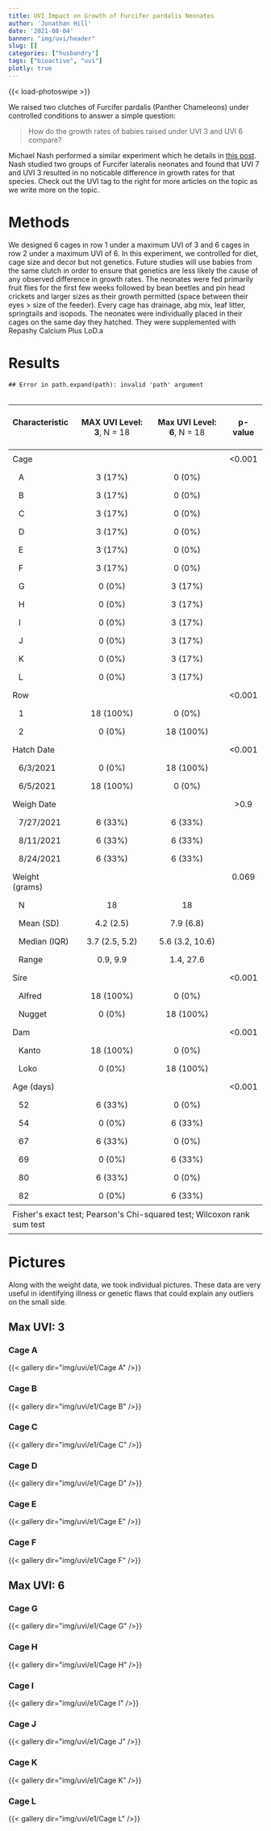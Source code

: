 ```yaml
---
title: UVI Impact on Growth of Furcifer pardalis Neonates
author: 'Jonathan Hill'
date: '2021-08-04'
banner: "img/uvi/header"
slug: []
categories: ["husbandry"]
tags: ["bioactive", "uvi"]
plotly: true
---
```




{{< load-photoswipe >}}

We raised two clutches of Furcifer pardalis (Panther Chameleons) under controlled conditions to answer a simple question: 

> How do the growth rates of babies raised under UVI 3 and UVI 6 compare?

Michael Nash performed a similar experiment which he details in [this post](https://www.facebook.com/groups/520808048049695/posts/2269545149842634). Nash studied two groups of Furcifer lateralis neonates and found that UVI 7 and UVI 3 resulted in no noticable difference in growth rates for that species. Check out the UVI tag to the right for more articles on the topic as we write more on the topic.

# Methods

We designed 6 cages in row 1 under a maximum UVI of 3 and 6 cages in row 2 under a maximum UVI of 6. In this experiment, we controlled for diet, cage size and decor but not genetics. Future studies will use babies from the same clutch in order to ensure that genetics are less likely the cause of any observed difference in growth rates. The neonates were fed primarily fruit flies for the first few weeks followed by bean beetles and pin head crickets and larger sizes as their growth permitted (space between their eyes > size of the feeder). Every cage has drainage, abg mix, leaf litter, springtails and isopods. The neonates were individually placed in their cages on the same day they hatched. They were supplemented with Repashy Calcium Plus LoD.a

# Results


```
## Error in path.expand(path): invalid 'path' argument
```




<!--html_preserve--><table class="huxtable" style="border-collapse: collapse; border: 0px; margin-bottom: 2em; margin-top: 2em; ; margin-left: auto; margin-right: auto;  " id="tab:unnamed-chunk-2">
<col><col><col><col><tr>
<td style="vertical-align: top; text-align: left; white-space: normal; border-style: solid solid solid solid; border-width: 0pt 0pt 0.4pt 0pt;    padding: 6pt 6pt 6pt 6pt; font-weight: normal;"><p><strong>Characteristic</strong></p>
</td><td style="vertical-align: top; text-align: center; white-space: normal; border-style: solid solid solid solid; border-width: 0pt 0pt 0.4pt 0pt;    padding: 6pt 6pt 6pt 6pt; font-weight: normal;"><p><strong>MAX UVI Level: 3</strong>, N = 18</p>
</td><td style="vertical-align: top; text-align: center; white-space: normal; border-style: solid solid solid solid; border-width: 0pt 0pt 0.4pt 0pt;    padding: 6pt 6pt 6pt 6pt; font-weight: normal;"><p><strong>Max UVI Level: 6</strong>, N = 18</p>
</td><td style="vertical-align: top; text-align: center; white-space: normal; border-style: solid solid solid solid; border-width: 0pt 0pt 0.4pt 0pt;    padding: 6pt 6pt 6pt 6pt; font-weight: normal;"><p><strong>p-value</strong></p>
</td></tr>
<tr>
<td style="vertical-align: top; text-align: left; white-space: normal; border-style: solid solid solid solid; border-width: 0.4pt 0pt 0pt 0pt;    padding: 6pt 6pt 6pt 6pt; font-weight: normal;">Cage</td><td style="vertical-align: top; text-align: center; white-space: normal; border-style: solid solid solid solid; border-width: 0.4pt 0pt 0pt 0pt;    padding: 6pt 6pt 6pt 6pt; font-weight: normal;"></td><td style="vertical-align: top; text-align: center; white-space: normal; border-style: solid solid solid solid; border-width: 0.4pt 0pt 0pt 0pt;    padding: 6pt 6pt 6pt 6pt; font-weight: normal;"></td><td style="vertical-align: top; text-align: center; white-space: normal; border-style: solid solid solid solid; border-width: 0.4pt 0pt 0pt 0pt;    padding: 6pt 6pt 6pt 6pt; font-weight: normal;">&lt;0.001</td></tr>
<tr>
<td style="vertical-align: top; text-align: left; white-space: normal; padding: 6pt 6pt 6pt 15pt; font-weight: normal;">A</td><td style="vertical-align: top; text-align: center; white-space: normal; padding: 6pt 6pt 6pt 6pt; font-weight: normal;">3 (17%)</td><td style="vertical-align: top; text-align: center; white-space: normal; padding: 6pt 6pt 6pt 6pt; font-weight: normal;">0 (0%)</td><td style="vertical-align: top; text-align: center; white-space: normal; padding: 6pt 6pt 6pt 6pt; font-weight: normal;"></td></tr>
<tr>
<td style="vertical-align: top; text-align: left; white-space: normal; padding: 6pt 6pt 6pt 15pt; font-weight: normal;">B</td><td style="vertical-align: top; text-align: center; white-space: normal; padding: 6pt 6pt 6pt 6pt; font-weight: normal;">3 (17%)</td><td style="vertical-align: top; text-align: center; white-space: normal; padding: 6pt 6pt 6pt 6pt; font-weight: normal;">0 (0%)</td><td style="vertical-align: top; text-align: center; white-space: normal; padding: 6pt 6pt 6pt 6pt; font-weight: normal;"></td></tr>
<tr>
<td style="vertical-align: top; text-align: left; white-space: normal; padding: 6pt 6pt 6pt 15pt; font-weight: normal;">C</td><td style="vertical-align: top; text-align: center; white-space: normal; padding: 6pt 6pt 6pt 6pt; font-weight: normal;">3 (17%)</td><td style="vertical-align: top; text-align: center; white-space: normal; padding: 6pt 6pt 6pt 6pt; font-weight: normal;">0 (0%)</td><td style="vertical-align: top; text-align: center; white-space: normal; padding: 6pt 6pt 6pt 6pt; font-weight: normal;"></td></tr>
<tr>
<td style="vertical-align: top; text-align: left; white-space: normal; padding: 6pt 6pt 6pt 15pt; font-weight: normal;">D</td><td style="vertical-align: top; text-align: center; white-space: normal; padding: 6pt 6pt 6pt 6pt; font-weight: normal;">3 (17%)</td><td style="vertical-align: top; text-align: center; white-space: normal; padding: 6pt 6pt 6pt 6pt; font-weight: normal;">0 (0%)</td><td style="vertical-align: top; text-align: center; white-space: normal; padding: 6pt 6pt 6pt 6pt; font-weight: normal;"></td></tr>
<tr>
<td style="vertical-align: top; text-align: left; white-space: normal; padding: 6pt 6pt 6pt 15pt; font-weight: normal;">E</td><td style="vertical-align: top; text-align: center; white-space: normal; padding: 6pt 6pt 6pt 6pt; font-weight: normal;">3 (17%)</td><td style="vertical-align: top; text-align: center; white-space: normal; padding: 6pt 6pt 6pt 6pt; font-weight: normal;">0 (0%)</td><td style="vertical-align: top; text-align: center; white-space: normal; padding: 6pt 6pt 6pt 6pt; font-weight: normal;"></td></tr>
<tr>
<td style="vertical-align: top; text-align: left; white-space: normal; padding: 6pt 6pt 6pt 15pt; font-weight: normal;">F</td><td style="vertical-align: top; text-align: center; white-space: normal; padding: 6pt 6pt 6pt 6pt; font-weight: normal;">3 (17%)</td><td style="vertical-align: top; text-align: center; white-space: normal; padding: 6pt 6pt 6pt 6pt; font-weight: normal;">0 (0%)</td><td style="vertical-align: top; text-align: center; white-space: normal; padding: 6pt 6pt 6pt 6pt; font-weight: normal;"></td></tr>
<tr>
<td style="vertical-align: top; text-align: left; white-space: normal; padding: 6pt 6pt 6pt 15pt; font-weight: normal;">G</td><td style="vertical-align: top; text-align: center; white-space: normal; padding: 6pt 6pt 6pt 6pt; font-weight: normal;">0 (0%)</td><td style="vertical-align: top; text-align: center; white-space: normal; padding: 6pt 6pt 6pt 6pt; font-weight: normal;">3 (17%)</td><td style="vertical-align: top; text-align: center; white-space: normal; padding: 6pt 6pt 6pt 6pt; font-weight: normal;"></td></tr>
<tr>
<td style="vertical-align: top; text-align: left; white-space: normal; padding: 6pt 6pt 6pt 15pt; font-weight: normal;">H</td><td style="vertical-align: top; text-align: center; white-space: normal; padding: 6pt 6pt 6pt 6pt; font-weight: normal;">0 (0%)</td><td style="vertical-align: top; text-align: center; white-space: normal; padding: 6pt 6pt 6pt 6pt; font-weight: normal;">3 (17%)</td><td style="vertical-align: top; text-align: center; white-space: normal; padding: 6pt 6pt 6pt 6pt; font-weight: normal;"></td></tr>
<tr>
<td style="vertical-align: top; text-align: left; white-space: normal; padding: 6pt 6pt 6pt 15pt; font-weight: normal;">I</td><td style="vertical-align: top; text-align: center; white-space: normal; padding: 6pt 6pt 6pt 6pt; font-weight: normal;">0 (0%)</td><td style="vertical-align: top; text-align: center; white-space: normal; padding: 6pt 6pt 6pt 6pt; font-weight: normal;">3 (17%)</td><td style="vertical-align: top; text-align: center; white-space: normal; padding: 6pt 6pt 6pt 6pt; font-weight: normal;"></td></tr>
<tr>
<td style="vertical-align: top; text-align: left; white-space: normal; padding: 6pt 6pt 6pt 15pt; font-weight: normal;">J</td><td style="vertical-align: top; text-align: center; white-space: normal; padding: 6pt 6pt 6pt 6pt; font-weight: normal;">0 (0%)</td><td style="vertical-align: top; text-align: center; white-space: normal; padding: 6pt 6pt 6pt 6pt; font-weight: normal;">3 (17%)</td><td style="vertical-align: top; text-align: center; white-space: normal; padding: 6pt 6pt 6pt 6pt; font-weight: normal;"></td></tr>
<tr>
<td style="vertical-align: top; text-align: left; white-space: normal; padding: 6pt 6pt 6pt 15pt; font-weight: normal;">K</td><td style="vertical-align: top; text-align: center; white-space: normal; padding: 6pt 6pt 6pt 6pt; font-weight: normal;">0 (0%)</td><td style="vertical-align: top; text-align: center; white-space: normal; padding: 6pt 6pt 6pt 6pt; font-weight: normal;">3 (17%)</td><td style="vertical-align: top; text-align: center; white-space: normal; padding: 6pt 6pt 6pt 6pt; font-weight: normal;"></td></tr>
<tr>
<td style="vertical-align: top; text-align: left; white-space: normal; padding: 6pt 6pt 6pt 15pt; font-weight: normal;">L</td><td style="vertical-align: top; text-align: center; white-space: normal; padding: 6pt 6pt 6pt 6pt; font-weight: normal;">0 (0%)</td><td style="vertical-align: top; text-align: center; white-space: normal; padding: 6pt 6pt 6pt 6pt; font-weight: normal;">3 (17%)</td><td style="vertical-align: top; text-align: center; white-space: normal; padding: 6pt 6pt 6pt 6pt; font-weight: normal;"></td></tr>
<tr>
<td style="vertical-align: top; text-align: left; white-space: normal; padding: 6pt 6pt 6pt 6pt; font-weight: normal;">Row</td><td style="vertical-align: top; text-align: center; white-space: normal; padding: 6pt 6pt 6pt 6pt; font-weight: normal;"></td><td style="vertical-align: top; text-align: center; white-space: normal; padding: 6pt 6pt 6pt 6pt; font-weight: normal;"></td><td style="vertical-align: top; text-align: center; white-space: normal; padding: 6pt 6pt 6pt 6pt; font-weight: normal;">&lt;0.001</td></tr>
<tr>
<td style="vertical-align: top; text-align: left; white-space: normal; padding: 6pt 6pt 6pt 15pt; font-weight: normal;">1</td><td style="vertical-align: top; text-align: center; white-space: normal; padding: 6pt 6pt 6pt 6pt; font-weight: normal;">18 (100%)</td><td style="vertical-align: top; text-align: center; white-space: normal; padding: 6pt 6pt 6pt 6pt; font-weight: normal;">0 (0%)</td><td style="vertical-align: top; text-align: center; white-space: normal; padding: 6pt 6pt 6pt 6pt; font-weight: normal;"></td></tr>
<tr>
<td style="vertical-align: top; text-align: left; white-space: normal; padding: 6pt 6pt 6pt 15pt; font-weight: normal;">2</td><td style="vertical-align: top; text-align: center; white-space: normal; padding: 6pt 6pt 6pt 6pt; font-weight: normal;">0 (0%)</td><td style="vertical-align: top; text-align: center; white-space: normal; padding: 6pt 6pt 6pt 6pt; font-weight: normal;">18 (100%)</td><td style="vertical-align: top; text-align: center; white-space: normal; padding: 6pt 6pt 6pt 6pt; font-weight: normal;"></td></tr>
<tr>
<td style="vertical-align: top; text-align: left; white-space: normal; padding: 6pt 6pt 6pt 6pt; font-weight: normal;">Hatch Date</td><td style="vertical-align: top; text-align: center; white-space: normal; padding: 6pt 6pt 6pt 6pt; font-weight: normal;"></td><td style="vertical-align: top; text-align: center; white-space: normal; padding: 6pt 6pt 6pt 6pt; font-weight: normal;"></td><td style="vertical-align: top; text-align: center; white-space: normal; padding: 6pt 6pt 6pt 6pt; font-weight: normal;">&lt;0.001</td></tr>
<tr>
<td style="vertical-align: top; text-align: left; white-space: normal; padding: 6pt 6pt 6pt 15pt; font-weight: normal;">6/3/2021</td><td style="vertical-align: top; text-align: center; white-space: normal; padding: 6pt 6pt 6pt 6pt; font-weight: normal;">0 (0%)</td><td style="vertical-align: top; text-align: center; white-space: normal; padding: 6pt 6pt 6pt 6pt; font-weight: normal;">18 (100%)</td><td style="vertical-align: top; text-align: center; white-space: normal; padding: 6pt 6pt 6pt 6pt; font-weight: normal;"></td></tr>
<tr>
<td style="vertical-align: top; text-align: left; white-space: normal; padding: 6pt 6pt 6pt 15pt; font-weight: normal;">6/5/2021</td><td style="vertical-align: top; text-align: center; white-space: normal; padding: 6pt 6pt 6pt 6pt; font-weight: normal;">18 (100%)</td><td style="vertical-align: top; text-align: center; white-space: normal; padding: 6pt 6pt 6pt 6pt; font-weight: normal;">0 (0%)</td><td style="vertical-align: top; text-align: center; white-space: normal; padding: 6pt 6pt 6pt 6pt; font-weight: normal;"></td></tr>
<tr>
<td style="vertical-align: top; text-align: left; white-space: normal; padding: 6pt 6pt 6pt 6pt; font-weight: normal;">Weigh Date</td><td style="vertical-align: top; text-align: center; white-space: normal; padding: 6pt 6pt 6pt 6pt; font-weight: normal;"></td><td style="vertical-align: top; text-align: center; white-space: normal; padding: 6pt 6pt 6pt 6pt; font-weight: normal;"></td><td style="vertical-align: top; text-align: center; white-space: normal; padding: 6pt 6pt 6pt 6pt; font-weight: normal;">&gt;0.9</td></tr>
<tr>
<td style="vertical-align: top; text-align: left; white-space: normal; padding: 6pt 6pt 6pt 15pt; font-weight: normal;">7/27/2021</td><td style="vertical-align: top; text-align: center; white-space: normal; padding: 6pt 6pt 6pt 6pt; font-weight: normal;">6 (33%)</td><td style="vertical-align: top; text-align: center; white-space: normal; padding: 6pt 6pt 6pt 6pt; font-weight: normal;">6 (33%)</td><td style="vertical-align: top; text-align: center; white-space: normal; padding: 6pt 6pt 6pt 6pt; font-weight: normal;"></td></tr>
<tr>
<td style="vertical-align: top; text-align: left; white-space: normal; padding: 6pt 6pt 6pt 15pt; font-weight: normal;">8/11/2021</td><td style="vertical-align: top; text-align: center; white-space: normal; padding: 6pt 6pt 6pt 6pt; font-weight: normal;">6 (33%)</td><td style="vertical-align: top; text-align: center; white-space: normal; padding: 6pt 6pt 6pt 6pt; font-weight: normal;">6 (33%)</td><td style="vertical-align: top; text-align: center; white-space: normal; padding: 6pt 6pt 6pt 6pt; font-weight: normal;"></td></tr>
<tr>
<td style="vertical-align: top; text-align: left; white-space: normal; padding: 6pt 6pt 6pt 15pt; font-weight: normal;">8/24/2021</td><td style="vertical-align: top; text-align: center; white-space: normal; padding: 6pt 6pt 6pt 6pt; font-weight: normal;">6 (33%)</td><td style="vertical-align: top; text-align: center; white-space: normal; padding: 6pt 6pt 6pt 6pt; font-weight: normal;">6 (33%)</td><td style="vertical-align: top; text-align: center; white-space: normal; padding: 6pt 6pt 6pt 6pt; font-weight: normal;"></td></tr>
<tr>
<td style="vertical-align: top; text-align: left; white-space: normal; padding: 6pt 6pt 6pt 6pt; font-weight: normal;">Weight (grams)</td><td style="vertical-align: top; text-align: center; white-space: normal; padding: 6pt 6pt 6pt 6pt; font-weight: normal;"></td><td style="vertical-align: top; text-align: center; white-space: normal; padding: 6pt 6pt 6pt 6pt; font-weight: normal;"></td><td style="vertical-align: top; text-align: center; white-space: normal; padding: 6pt 6pt 6pt 6pt; font-weight: normal;">0.069</td></tr>
<tr>
<td style="vertical-align: top; text-align: left; white-space: normal; padding: 6pt 6pt 6pt 15pt; font-weight: normal;">N</td><td style="vertical-align: top; text-align: center; white-space: normal; padding: 6pt 6pt 6pt 6pt; font-weight: normal;">18</td><td style="vertical-align: top; text-align: center; white-space: normal; padding: 6pt 6pt 6pt 6pt; font-weight: normal;">18</td><td style="vertical-align: top; text-align: center; white-space: normal; padding: 6pt 6pt 6pt 6pt; font-weight: normal;"></td></tr>
<tr>
<td style="vertical-align: top; text-align: left; white-space: normal; padding: 6pt 6pt 6pt 15pt; font-weight: normal;">Mean (SD)</td><td style="vertical-align: top; text-align: center; white-space: normal; padding: 6pt 6pt 6pt 6pt; font-weight: normal;">4.2 (2.5)</td><td style="vertical-align: top; text-align: center; white-space: normal; padding: 6pt 6pt 6pt 6pt; font-weight: normal;">7.9 (6.8)</td><td style="vertical-align: top; text-align: center; white-space: normal; padding: 6pt 6pt 6pt 6pt; font-weight: normal;"></td></tr>
<tr>
<td style="vertical-align: top; text-align: left; white-space: normal; padding: 6pt 6pt 6pt 15pt; font-weight: normal;">Median (IQR)</td><td style="vertical-align: top; text-align: center; white-space: normal; padding: 6pt 6pt 6pt 6pt; font-weight: normal;">3.7 (2.5, 5.2)</td><td style="vertical-align: top; text-align: center; white-space: normal; padding: 6pt 6pt 6pt 6pt; font-weight: normal;">5.6 (3.2, 10.6)</td><td style="vertical-align: top; text-align: center; white-space: normal; padding: 6pt 6pt 6pt 6pt; font-weight: normal;"></td></tr>
<tr>
<td style="vertical-align: top; text-align: left; white-space: normal; padding: 6pt 6pt 6pt 15pt; font-weight: normal;">Range</td><td style="vertical-align: top; text-align: center; white-space: normal; padding: 6pt 6pt 6pt 6pt; font-weight: normal;">0.9, 9.9</td><td style="vertical-align: top; text-align: center; white-space: normal; padding: 6pt 6pt 6pt 6pt; font-weight: normal;">1.4, 27.6</td><td style="vertical-align: top; text-align: center; white-space: normal; padding: 6pt 6pt 6pt 6pt; font-weight: normal;"></td></tr>
<tr>
<td style="vertical-align: top; text-align: left; white-space: normal; padding: 6pt 6pt 6pt 6pt; font-weight: normal;">Sire</td><td style="vertical-align: top; text-align: center; white-space: normal; padding: 6pt 6pt 6pt 6pt; font-weight: normal;"></td><td style="vertical-align: top; text-align: center; white-space: normal; padding: 6pt 6pt 6pt 6pt; font-weight: normal;"></td><td style="vertical-align: top; text-align: center; white-space: normal; padding: 6pt 6pt 6pt 6pt; font-weight: normal;">&lt;0.001</td></tr>
<tr>
<td style="vertical-align: top; text-align: left; white-space: normal; padding: 6pt 6pt 6pt 15pt; font-weight: normal;">Alfred</td><td style="vertical-align: top; text-align: center; white-space: normal; padding: 6pt 6pt 6pt 6pt; font-weight: normal;">18 (100%)</td><td style="vertical-align: top; text-align: center; white-space: normal; padding: 6pt 6pt 6pt 6pt; font-weight: normal;">0 (0%)</td><td style="vertical-align: top; text-align: center; white-space: normal; padding: 6pt 6pt 6pt 6pt; font-weight: normal;"></td></tr>
<tr>
<td style="vertical-align: top; text-align: left; white-space: normal; padding: 6pt 6pt 6pt 15pt; font-weight: normal;">Nugget</td><td style="vertical-align: top; text-align: center; white-space: normal; padding: 6pt 6pt 6pt 6pt; font-weight: normal;">0 (0%)</td><td style="vertical-align: top; text-align: center; white-space: normal; padding: 6pt 6pt 6pt 6pt; font-weight: normal;">18 (100%)</td><td style="vertical-align: top; text-align: center; white-space: normal; padding: 6pt 6pt 6pt 6pt; font-weight: normal;"></td></tr>
<tr>
<td style="vertical-align: top; text-align: left; white-space: normal; padding: 6pt 6pt 6pt 6pt; font-weight: normal;">Dam</td><td style="vertical-align: top; text-align: center; white-space: normal; padding: 6pt 6pt 6pt 6pt; font-weight: normal;"></td><td style="vertical-align: top; text-align: center; white-space: normal; padding: 6pt 6pt 6pt 6pt; font-weight: normal;"></td><td style="vertical-align: top; text-align: center; white-space: normal; padding: 6pt 6pt 6pt 6pt; font-weight: normal;">&lt;0.001</td></tr>
<tr>
<td style="vertical-align: top; text-align: left; white-space: normal; padding: 6pt 6pt 6pt 15pt; font-weight: normal;">Kanto</td><td style="vertical-align: top; text-align: center; white-space: normal; padding: 6pt 6pt 6pt 6pt; font-weight: normal;">18 (100%)</td><td style="vertical-align: top; text-align: center; white-space: normal; padding: 6pt 6pt 6pt 6pt; font-weight: normal;">0 (0%)</td><td style="vertical-align: top; text-align: center; white-space: normal; padding: 6pt 6pt 6pt 6pt; font-weight: normal;"></td></tr>
<tr>
<td style="vertical-align: top; text-align: left; white-space: normal; padding: 6pt 6pt 6pt 15pt; font-weight: normal;">Loko</td><td style="vertical-align: top; text-align: center; white-space: normal; padding: 6pt 6pt 6pt 6pt; font-weight: normal;">0 (0%)</td><td style="vertical-align: top; text-align: center; white-space: normal; padding: 6pt 6pt 6pt 6pt; font-weight: normal;">18 (100%)</td><td style="vertical-align: top; text-align: center; white-space: normal; padding: 6pt 6pt 6pt 6pt; font-weight: normal;"></td></tr>
<tr>
<td style="vertical-align: top; text-align: left; white-space: normal; padding: 6pt 6pt 6pt 6pt; font-weight: normal;">Age (days)</td><td style="vertical-align: top; text-align: center; white-space: normal; padding: 6pt 6pt 6pt 6pt; font-weight: normal;"></td><td style="vertical-align: top; text-align: center; white-space: normal; padding: 6pt 6pt 6pt 6pt; font-weight: normal;"></td><td style="vertical-align: top; text-align: center; white-space: normal; padding: 6pt 6pt 6pt 6pt; font-weight: normal;">&lt;0.001</td></tr>
<tr>
<td style="vertical-align: top; text-align: left; white-space: normal; padding: 6pt 6pt 6pt 15pt; font-weight: normal;">52</td><td style="vertical-align: top; text-align: center; white-space: normal; padding: 6pt 6pt 6pt 6pt; font-weight: normal;">6 (33%)</td><td style="vertical-align: top; text-align: center; white-space: normal; padding: 6pt 6pt 6pt 6pt; font-weight: normal;">0 (0%)</td><td style="vertical-align: top; text-align: center; white-space: normal; padding: 6pt 6pt 6pt 6pt; font-weight: normal;"></td></tr>
<tr>
<td style="vertical-align: top; text-align: left; white-space: normal; padding: 6pt 6pt 6pt 15pt; font-weight: normal;">54</td><td style="vertical-align: top; text-align: center; white-space: normal; padding: 6pt 6pt 6pt 6pt; font-weight: normal;">0 (0%)</td><td style="vertical-align: top; text-align: center; white-space: normal; padding: 6pt 6pt 6pt 6pt; font-weight: normal;">6 (33%)</td><td style="vertical-align: top; text-align: center; white-space: normal; padding: 6pt 6pt 6pt 6pt; font-weight: normal;"></td></tr>
<tr>
<td style="vertical-align: top; text-align: left; white-space: normal; padding: 6pt 6pt 6pt 15pt; font-weight: normal;">67</td><td style="vertical-align: top; text-align: center; white-space: normal; padding: 6pt 6pt 6pt 6pt; font-weight: normal;">6 (33%)</td><td style="vertical-align: top; text-align: center; white-space: normal; padding: 6pt 6pt 6pt 6pt; font-weight: normal;">0 (0%)</td><td style="vertical-align: top; text-align: center; white-space: normal; padding: 6pt 6pt 6pt 6pt; font-weight: normal;"></td></tr>
<tr>
<td style="vertical-align: top; text-align: left; white-space: normal; padding: 6pt 6pt 6pt 15pt; font-weight: normal;">69</td><td style="vertical-align: top; text-align: center; white-space: normal; padding: 6pt 6pt 6pt 6pt; font-weight: normal;">0 (0%)</td><td style="vertical-align: top; text-align: center; white-space: normal; padding: 6pt 6pt 6pt 6pt; font-weight: normal;">6 (33%)</td><td style="vertical-align: top; text-align: center; white-space: normal; padding: 6pt 6pt 6pt 6pt; font-weight: normal;"></td></tr>
<tr>
<td style="vertical-align: top; text-align: left; white-space: normal; padding: 6pt 6pt 6pt 15pt; font-weight: normal;">80</td><td style="vertical-align: top; text-align: center; white-space: normal; padding: 6pt 6pt 6pt 6pt; font-weight: normal;">6 (33%)</td><td style="vertical-align: top; text-align: center; white-space: normal; padding: 6pt 6pt 6pt 6pt; font-weight: normal;">0 (0%)</td><td style="vertical-align: top; text-align: center; white-space: normal; padding: 6pt 6pt 6pt 6pt; font-weight: normal;"></td></tr>
<tr>
<td style="vertical-align: top; text-align: left; white-space: normal; border-style: solid solid solid solid; border-width: 0pt 0pt 0.8pt 0pt;    padding: 6pt 6pt 6pt 15pt; font-weight: normal;">82</td><td style="vertical-align: top; text-align: center; white-space: normal; border-style: solid solid solid solid; border-width: 0pt 0pt 0.8pt 0pt;    padding: 6pt 6pt 6pt 6pt; font-weight: normal;">0 (0%)</td><td style="vertical-align: top; text-align: center; white-space: normal; border-style: solid solid solid solid; border-width: 0pt 0pt 0.8pt 0pt;    padding: 6pt 6pt 6pt 6pt; font-weight: normal;">6 (33%)</td><td style="vertical-align: top; text-align: center; white-space: normal; border-style: solid solid solid solid; border-width: 0pt 0pt 0.8pt 0pt;    padding: 6pt 6pt 6pt 6pt; font-weight: normal;"></td></tr>
<tr>
<td colspan="4" style="vertical-align: top; text-align: left; white-space: normal; border-style: solid solid solid solid; border-width: 0.8pt 0pt 0pt 0pt;    padding: 6pt 6pt 6pt 6pt; font-weight: normal;">Fisher's exact test; Pearson's Chi-squared test; Wilcoxon rank sum test</td></tr>
</table>
<!--/html_preserve-->



# Pictures

Along with the weight data, we took individual pictures. These data are very useful in identifying illness or genetic flaws that could explain any outliers on the small side.

## Max UVI: 3

### Cage A

{{< gallery dir="img/uvi/e1/Cage A" />}}

### Cage B

{{< gallery dir="img/uvi/e1/Cage B" />}}

### Cage C

{{< gallery dir="img/uvi/e1/Cage C" />}}

### Cage D

{{< gallery dir="img/uvi/e1/Cage D" />}}

### Cage E

{{< gallery dir="img/uvi/e1/Cage E" />}}

### Cage F

{{< gallery dir="img/uvi/e1/Cage F" />}}

## Max UVI: 6

### Cage G

{{< gallery dir="img/uvi/e1/Cage G" />}}

### Cage H

{{< gallery dir="img/uvi/e1/Cage H" />}}

### Cage I

{{< gallery dir="img/uvi/e1/Cage I" />}}

### Cage J

{{< gallery dir="img/uvi/e1/Cage J" />}}

### Cage K

{{< gallery dir="img/uvi/e1/Cage K" />}}

### Cage L

{{< gallery dir="img/uvi/e1/Cage L" />}}






